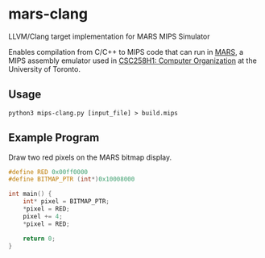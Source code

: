 # mars-clang

LLVM/Clang target implementation for MARS MIPS Simulator

Enables compilation from C/C++ to MIPS code that can run in [MARS](http://courses.missouristate.edu/kenvollmar/mars/), a MIPS assembly emulator used in [CSC258H1: Computer Organization](https://artsci.calendar.utoronto.ca/course/csc258h1) at the University of Toronto.

## Usage

```
python3 mips-clang.py [input_file] > build.mips
```

## Example Program

Draw two red pixels on the MARS bitmap display.
```c
#define RED 0x00ff0000
#define BITMAP_PTR (int*)0x10008000

int main() {
    int* pixel = BITMAP_PTR;
    *pixel = RED;
    pixel += 4;
    *pixel = RED;

    return 0;
}
```

